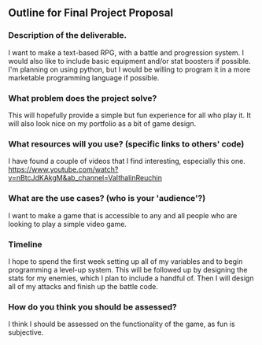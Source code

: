 ## Outline for Final Project Proposal

### Description of the deliverable.
I want to make a text-based RPG, with a battle and progression system. I would also like to include basic equipment and/or stat boosters if possible. I'm planning on using python, but I would be willing to program it in a more marketable programming language if possible.

### What problem does the project solve?
This will hopefully provide a simple but fun experience for all who play it. It will also look nice on my portfolio as a bit of game design.

### What resources will you use? (specific links to others' code)
I have found a couple of videos that I find interesting, especially this one.
https://www.youtube.com/watch?v=nBtcJdKAkgM&ab_channel=ValthalinReuchin

### What are the use cases? (who is your 'audience'?)
I want to make a game that is accessible to any and all people who are looking to play a simple video game.

### Timeline
I hope to spend the first week setting up all of my variables and to begin programming a level-up system. This will be followed up by designing the stats for my enemies, which I plan to include a handful of. Then I will design all of my attacks and finish up the battle code.

### How do you think you should be assessed?
I think I should be assessed on the functionality of the game, as fun is subjective.
